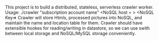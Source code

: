 This project is to build a distributed, stateless, serverless crawler worker.
Usage:
./crawler "subscription account name" <NoSQL host = > <NoSQL Key=>
Crawler will store Htmls, processed pictures into NoSQL, and maintain the name and location table for them.
Crawler should have extensible hookes for reading/writing in datastore, so we can use swith between local storage and NoSQL/MySQL storage conveniently.